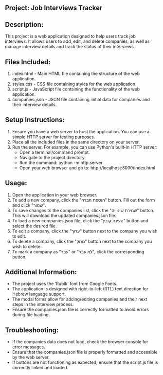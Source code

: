 
Project: Job Interviews Tracker
------------

Description:
------------
This project is a web application designed to help users track job interviews. It allows users to add, edit, and delete companies, as well as manage interview details and track the status of their interviews.

Files Included:
---------------
1. index.html       - Main HTML file containing the structure of the web application.
2. styles.css       - CSS file containing styles for the web application.
3. script.js        - JavaScript file containing the functionality of the web application.
4. companies.json   - JSON file containing initial data for companies and their interview details.

Setup Instructions:
-------------------
1. Ensure you have a web server to host the application. You can use a simple HTTP server for testing purposes.
2. Place all the included files in the same directory on your server.
3. Run the server. For example, you can use Python's built-in HTTP server:
   - Open a terminal/command prompt.
   - Navigate to the project directory.
   - Run the command: python -m http.server
   - Open your web browser and go to: http://localhost:8000/index.html

Usage:
------
1. Open the application in your web browser.
2. To add a new company, click the "הוספת חברה" button. Fill out the form and click "שמור".
3. To save changes to the companies list, click the "שמירת שינויים" button. This will download the updated companies.json file.
4. To load a new companies.json file, click the "טעינת קובץ" button and select the desired file.
5. To edit a company, click the "ערוך" button next to the company you wish to edit.
6. To delete a company, click the "מחק" button next to the company you wish to delete.
7. To mark a company as "עבר" or "לא עבר", click the corresponding button.

Additional Information:
-----------------------
- The project uses the 'Rubik' font from Google Fonts.
- The application is designed with right-to-left (RTL) text direction for Hebrew language support.
- The modal forms allow for adding/editing companies and their next steps in the interview process.
- Ensure the companies.json file is correctly formatted to avoid errors during file loading.

Troubleshooting:
----------------
- If the companies data does not load, check the browser console for error messages.
- Ensure that the companies.json file is properly formatted and accessible by the web server.
- If buttons are not functioning as expected, ensure that the script.js file is correctly linked and loaded.
